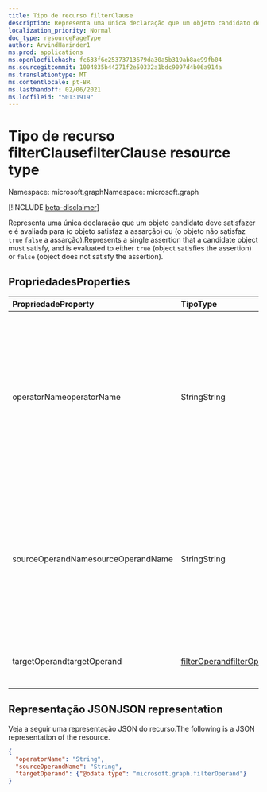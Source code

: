 ```yaml
---
title: Tipo de recurso filterClause
description: Representa uma única declaração que um objeto candidato deve satisfazer.
localization_priority: Normal
doc_type: resourcePageType
author: ArvindHarinder1
ms.prod: applications
ms.openlocfilehash: fc633f6e25373713679da30a5b319ab8ae99fb04
ms.sourcegitcommit: 1004835b44271f2e50332a1bdc9097d4b06a914a
ms.translationtype: MT
ms.contentlocale: pt-BR
ms.lasthandoff: 02/06/2021
ms.locfileid: "50131919"
---
```

# <a name="filterclause-resource-type"></a><span data-ttu-id="38d5e-103">Tipo de recurso filterClause</span><span class="sxs-lookup"><span data-stu-id="38d5e-103">filterClause resource type</span></span>

<span data-ttu-id="38d5e-104">Namespace: microsoft.graph</span><span class="sxs-lookup"><span data-stu-id="38d5e-104">Namespace: microsoft.graph</span></span>

[!INCLUDE [beta-disclaimer](../../includes/beta-disclaimer.md)]

<span data-ttu-id="38d5e-105">Representa uma única declaração que um objeto candidato deve satisfazer e é avaliada para (o objeto satisfaz a assarção) ou (o objeto não satisfaz `true` `false` a assarção).</span><span class="sxs-lookup"><span data-stu-id="38d5e-105">Represents a single assertion that a candidate object must satisfy, and is evaluated to either `true` (object satisfies the assertion) or `false` (object does not satisfy the assertion).</span></span>

## <a name="properties"></a><span data-ttu-id="38d5e-106">Propriedades</span><span class="sxs-lookup"><span data-stu-id="38d5e-106">Properties</span></span>
| <span data-ttu-id="38d5e-107">Propriedade</span><span class="sxs-lookup"><span data-stu-id="38d5e-107">Property</span></span>     | <span data-ttu-id="38d5e-108">Tipo</span><span class="sxs-lookup"><span data-stu-id="38d5e-108">Type</span></span>   |<span data-ttu-id="38d5e-109">Descrição</span><span class="sxs-lookup"><span data-stu-id="38d5e-109">Description</span></span>|
|:---------------|:--------|:----------|
|<span data-ttu-id="38d5e-110">operatorName</span><span class="sxs-lookup"><span data-stu-id="38d5e-110">operatorName</span></span>|<span data-ttu-id="38d5e-111">String</span><span class="sxs-lookup"><span data-stu-id="38d5e-111">String</span></span>|<span data-ttu-id="38d5e-112">Nome do operador a ser aplicado aos operadores de origem e de destino.</span><span class="sxs-lookup"><span data-stu-id="38d5e-112">Name of the operator to be applied to the source and target operands.</span></span> <span data-ttu-id="38d5e-113">Deve ser um dos operadores com suporte.</span><span class="sxs-lookup"><span data-stu-id="38d5e-113">Must be one of the supported operators.</span></span> <span data-ttu-id="38d5e-114">Os operadores com suporte podem ser descobertos.</span><span class="sxs-lookup"><span data-stu-id="38d5e-114">Supported operators can be discovered.</span></span>|
|<span data-ttu-id="38d5e-115">sourceOperandName</span><span class="sxs-lookup"><span data-stu-id="38d5e-115">sourceOperandName</span></span>|<span data-ttu-id="38d5e-116">String</span><span class="sxs-lookup"><span data-stu-id="38d5e-116">String</span></span>|<span data-ttu-id="38d5e-117">Nome do operand de origem (o operand que está sendo testado).</span><span class="sxs-lookup"><span data-stu-id="38d5e-117">Name of source operand (the operand being tested).</span></span> <span data-ttu-id="38d5e-118">O nome do operand de origem deve corresponder a um dos nomes de atributo no objeto de origem.</span><span class="sxs-lookup"><span data-stu-id="38d5e-118">The source operand name must match one of the attribute names on the source object.</span></span>|
|<span data-ttu-id="38d5e-119">targetOperand</span><span class="sxs-lookup"><span data-stu-id="38d5e-119">targetOperand</span></span>|[<span data-ttu-id="38d5e-120">filterOperand</span><span class="sxs-lookup"><span data-stu-id="38d5e-120">filterOperand</span></span>](synchronization-filteroperand.md)|<span data-ttu-id="38d5e-121">Valores que o operand de origem será testado.</span><span class="sxs-lookup"><span data-stu-id="38d5e-121">Values that the source operand will be tested against.</span></span>|

## <a name="json-representation"></a><span data-ttu-id="38d5e-122">Representação JSON</span><span class="sxs-lookup"><span data-stu-id="38d5e-122">JSON representation</span></span>

<span data-ttu-id="38d5e-123">Veja a seguir uma representação JSON do recurso.</span><span class="sxs-lookup"><span data-stu-id="38d5e-123">The following is a JSON representation of the resource.</span></span>

<!-- {
  "blockType": "resource",
  "optionalProperties": [

  ],
  "@odata.type": "microsoft.graph.filterClause"
}-->

```json
{
  "operatorName": "String",
  "sourceOperandName": "String",
  "targetOperand": {"@odata.type": "microsoft.graph.filterOperand"}
}

```

<!-- uuid: 8fcb5dbc-d5aa-4681-8e31-b001d5168d79
2015-10-25 14:57:30 UTC -->
<!--
{
  "type": "#page.annotation",
  "description": "filterClause resource",
  "keywords": "",
  "section": "documentation",
  "tocPath": "",
  "suppressions": []
}
-->


